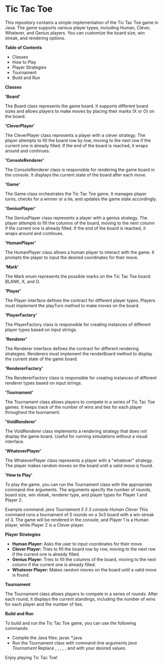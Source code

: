# Tic Tac Toe 
This repository contains a simple implementation of the Tic Tac Toe game in Java. The game supports various player types, including Human, Clever, Whatever, and Genius players. You can customize the board size, win streak, and rendering options.

**Table of Contents**
- Classes
- How to Play
- Player Strategies
- Tournament
- Build and Run

**Classes**

**'Board'**

The Board class represents the game board. It supports different board sizes and allows players to make moves by placing their marks (X or O) on the board.

**'CleverPlayer'**

The CleverPlayer class represents a player with a clever strategy. The player attempts to fill the board row by row, moving to the next row if the current one is already filled. If the end of the board is reached, it wraps around and continues.

**'ConsoleRenderer'**

The ConsoleRenderer class is responsible for rendering the game board in the console. It displays the current state of the board after each move.

**'Game'**

The Game class orchestrates the Tic Tac Toe game. It manages player turns, checks for a winner or a tie, and updates the game state accordingly.

**'GeniusPlayer'**

The GeniusPlayer class represents a player with a genius strategy. The player attempts to fill the columns of the board, moving to the next column if the current one is already filled. If the end of the board is reached, it wraps around and continues.

**'HumanPlayer'**

The HumanPlayer class allows a human player to interact with the game. It prompts the player to input the desired coordinates for their move.

**'Mark'**

The Mark enum represents the possible marks on the Tic Tac Toe board: BLANK, X, and O.

**'Player'**

The Player interface defines the contract for different player types. Players must implement the playTurn method to make moves on the board.

**'PlayerFactory'**

The PlayerFactory class is responsible for creating instances of different player types based on input strings.

**'Renderer'**

The Renderer interface defines the contract for different rendering strategies. Renderers must implement the renderBoard method to display the current state of the game board.

**'RendererFactory'**

The RendererFactory class is responsible for creating instances of different renderer types based on input strings.

**'Tournament'**

The Tournament class allows players to compete in a series of Tic Tac Toe games. It keeps track of the number of wins and ties for each player throughout the tournament.

**'VoidRenderer'**

The VoidRenderer class implements a rendering strategy that does not display the game board. Useful for running simulations without a visual interface.

**'WhateverPlayer'**

The WhateverPlayer class represents a player with a "whatever" strategy. The player makes random moves on the board until a valid move is found.

**'How to Play'**

To play the game, you can run the Tournament class with the appropriate command-line arguments. The arguments specify the number of rounds, board size, win streak, renderer type, and player types for Player 1 and Player 2.

Example command:
*java Tournament 5 3 3 console Human Clever*
This command runs a tournament of 5 rounds on a 3x3 board with a win streak of 3. The game will be rendered in the console, and Player 1 is a Human player, while Player 2 is a Clever player.

**Player Strategies**
- **Human Player:** Asks the user to input coordinates for their move.
- **Clever Player:** Tries to fill the board row by row, moving to the next row if the current one is already filled.
- **Genius Player:** Tries to fill the columns of the board, moving to the next column if the current one is already filled.
- **Whatever Player:** Makes random moves on the board until a valid move is found.

**Tournament**

The Tournament class allows players to compete in a series of rounds. After each round, it displays the current standings, including the number of wins for each player and the number of ties.

**Build and Run**

To build and run the Tic Tac Toe game, you can use the following commands:
- Compile the Java files: javac *.java
- Run the Tournament class with command-line arguments
*java Tournament <rounds> <boardSize> <winStreak> <renderer> <player1> <player2>*
Replace <rounds>, <boardSize>, <winStreak>, <renderer>, <player1>, and <player2> with your desired values.

Enjoy playing Tic Tac Toe!






